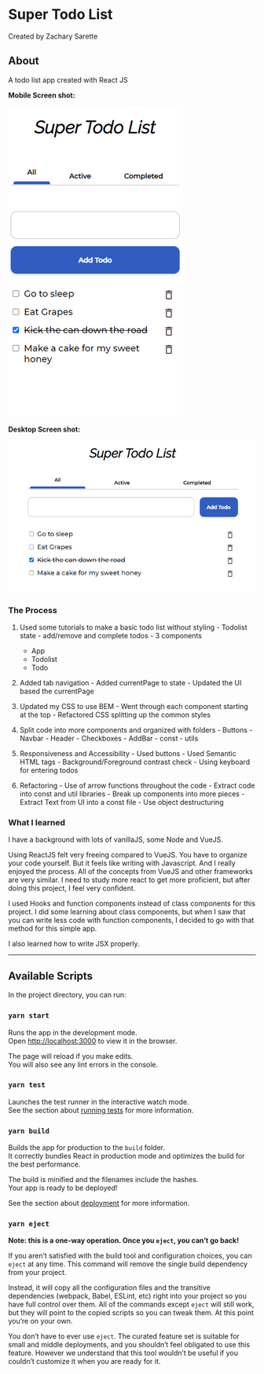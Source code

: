 # Super Todo List

Created by Zachary Sarette

## About

A todo list app created with React JS

__Mobile Screen shot:__

![A screenshot of Super Todo List mobile version ](./ScreenShots/SuperTodoMobileScreenShot.png)

__Desktop Screen shot:__

![A screenshot of Super Todo List desktop version ](./ScreenShots/SuperTodoDesktopScreenShot.png)

### The Process

  1. Used some tutorials to make a basic todo list without styling
    - Todolist state
    - add/remove and complete todos
    - 3 components
      - App
      - Todolist
      - Todo

  2. Added tab navigation
    - Added currentPage to state
    - Updated the UI based the currentPage

  3. Updated my CSS to use BEM
    - Went through each component starting at the top 
    - Refactored CSS splitting up the common styles

  4. Split code into more components and organized with folders
    - Buttons
    - Navbar
    - Header
    - Checkboxes
    - AddBar
    - const
    - utils

  5. Responsiveness and Accessibility
    - Used buttons
    - Used Semantic HTML tags
    - Background/Foreground contrast check
    - Using keyboard for entering todos

  6. Refactoring
    - Use of arrow functions throughout the code
    - Extract code into const and util libraries
    - Break up components into more pieces
    - Extract Text from UI into a const file
    - Use object destructuring


### What I learned

  I have a background with lots of vanillaJS, some Node and VueJS. 
  
  Using ReactJS felt very freeing compared to VueJS. You have to organize your code yourself. But it feels like writing with Javascript. And I really enjoyed the process. All of the concepts from VueJS and other frameworks are very similar. I need to study more react to get more proficient, but after doing this project, I feel very confident.

  I used Hooks and function components instead of class components for this project. I did some learning about class components, but when I saw that you can write less code with function components, I decided to go with that method for this simple app. 

  I also learned how to write JSX properly.

--- 

## Available Scripts

In the project directory, you can run:

### `yarn start`

Runs the app in the development mode.<br />
Open [http://localhost:3000](http://localhost:3000) to view it in the browser.

The page will reload if you make edits.<br />
You will also see any lint errors in the console.

### `yarn test`

Launches the test runner in the interactive watch mode.<br />
See the section about [running tests](https://facebook.github.io/create-react-app/docs/running-tests) for more information.

### `yarn build`

Builds the app for production to the `build` folder.<br />
It correctly bundles React in production mode and optimizes the build for the best performance.

The build is minified and the filenames include the hashes.<br />
Your app is ready to be deployed!

See the section about [deployment](https://facebook.github.io/create-react-app/docs/deployment) for more information.

### `yarn eject`

**Note: this is a one-way operation. Once you `eject`, you can’t go back!**

If you aren’t satisfied with the build tool and configuration choices, you can `eject` at any time. This command will remove the single build dependency from your project.

Instead, it will copy all the configuration files and the transitive dependencies (webpack, Babel, ESLint, etc) right into your project so you have full control over them. All of the commands except `eject` will still work, but they will point to the copied scripts so you can tweak them. At this point you’re on your own.

You don’t have to ever use `eject`. The curated feature set is suitable for small and middle deployments, and you shouldn’t feel obligated to use this feature. However we understand that this tool wouldn’t be useful if you couldn’t customize it when you are ready for it.

